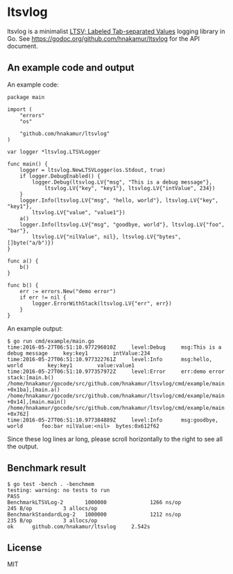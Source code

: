 ltsvlog
=======

ltsvlog is a minimalist [LTSV; Labeled Tab-separated Values](http://ltsv.org/) logging library in Go.
See https://godoc.org/github.com/hnakamur/ltsvlog for the API document.

## An example code and output

An example code:

```
package main

import (
	"errors"
	"os"

	"github.com/hnakamur/ltsvlog"
)

var logger *ltsvlog.LTSVLogger

func main() {
	logger = ltsvlog.NewLTSVLogger(os.Stdout, true)
	if logger.DebugEnabled() {
		logger.Debug(ltsvlog.LV{"msg", "This is a debug message"},
			ltsvlog.LV{"key", "key1"}, ltsvlog.LV{"intValue", 234})
	}
	logger.Info(ltsvlog.LV{"msg", "hello, world"}, ltsvlog.LV{"key", "key1"},
		ltsvlog.LV{"value", "value1"})
	a()
	logger.Info(ltsvlog.LV{"msg", "goodbye, world"}, ltsvlog.LV{"foo", "bar"},
		ltsvlog.LV{"nilValue", nil}, ltsvlog.LV{"bytes", []byte("a/b")})
}

func a() {
	b()
}

func b() {
	err := errors.New("demo error")
	if err != nil {
		logger.ErrorWithStack(ltsvlog.LV{"err", err})
	}
}
```

An example output:

```
$ go run cmd/example/main.go
time:2016-05-27T06:51:10.977296010Z     level:Debug     msg:This is a debug message     key:key1        intValue:234
time:2016-05-27T06:51:10.977322761Z     level:Info      msg:hello, world        key:key1        value:value1
time:2016-05-27T06:51:10.977357972Z     level:Error     err:demo error  stack:[main.b() /home/hnakamur/gocode/src/github.com/hnakamur/ltsvlog/cmd/example/main.go:32 +0x1ba],[main.a() /home/hnakamur/gocode/src/github.com/hnakamur/ltsvlog/cmd/example/main.go:26 +0x14],[main.main() /home/hnakamur/gocode/src/github.com/hnakamur/ltsvlog/cmd/example/main.go:20 +0x762]
time:2016-05-27T06:51:10.977384889Z     level:Info      msg:goodbye, world      foo:bar nilValue:<nil>  bytes:0x612f62
```

Since these log lines ar long, please scroll horizontally to the right to see all the output.

## Benchmark result

```
$ go test -bench . -benchmem
testing: warning: no tests to run
PASS
BenchmarkLTSVLog-2       1000000              1266 ns/op             245 B/op          3 allocs/op
BenchmarkStandardLog-2   1000000              1212 ns/op             235 B/op          3 allocs/op
ok      github.com/hnakamur/ltsvlog     2.542s
```

## License
MIT
